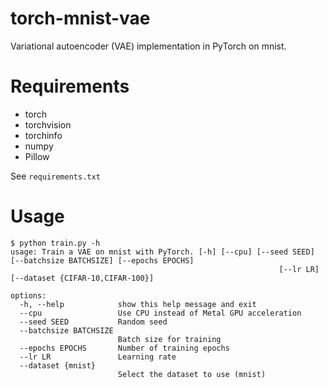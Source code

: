 # torch-mnist-vae
Variational autoencoder (VAE) implementation in PyTorch on mnist.  

# Requirements
* torch
* torchvision
* torchinfo
* numpy
* Pillow

See `requirements.txt`



# Usage
```
$ python train.py -h
usage: Train a VAE on mnist with PyTorch. [-h] [--cpu] [--seed SEED] [--batchsize BATCHSIZE] [--epochs EPOCHS]
                                                            [--lr LR] [--dataset {CIFAR-10,CIFAR-100}]

options:
  -h, --help            show this help message and exit
  --cpu                 Use CPU instead of Metal GPU acceleration
  --seed SEED           Random seed
  --batchsize BATCHSIZE
                        Batch size for training
  --epochs EPOCHS       Number of training epochs
  --lr LR               Learning rate
  --dataset {mnist}
                        Select the dataset to use (mnist)
```
